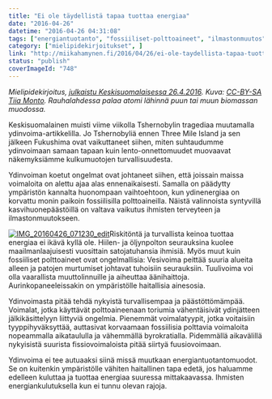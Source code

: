 ```yaml
---
title: "Ei ole täydellistä tapaa tuottaa energiaa"
date: "2016-04-26"
datetime: "2016-04-26 04:31:08"
tags: ["energiantuotanto", "fossiiliset-polttoaineet", "ilmastonmuutos", "mielipidekirjoitukset", "ydinvoima", ]
category: ["mielipidekirjoitukset", ]
link: "http://miikahamynen.fi/2016/04/26/ei-ole-taydellista-tapaa-tuottaa-energiaa/"
status: "publish"
coverImageId: "748"
---
```


_Mielipidekirjoitus, [julkaistu Keskisuomalaisessa 26.4.2016](http://www.ksml.fi/mielipide/mielipidekirjoitus/Ei-ole-täydellistä-tapaa-tuottaa-energiaa/761729). Kuva: [CC-BY-SA Tiia Monto](https://commons.wikimedia.org/wiki/File:Rauhalahti_Power_Plant.jpg). Rauhalahdessa palaa atomi lähinnä puun tai muun biomassan muodossa._

Keskisuomalainen muisti viime viikolla Tshernobylin tragediaa muutamalla ydinvoima-artikkelilla. Jo Tshernobyliä ennen Three Mile Island ja sen jälkeen Fukushima ovat vaikuttaneet siihen, miten suhtaudumme ydinvoimaan samaan tapaan kuin lento-onnettomuudet muovaavat näkemyksiämme kulkumuotojen turvallisuudesta.

Ydinvoiman koetut ongelmat ovat johtaneet siihen, että joissain maissa voimaloita on alettu ajaa alas ennenaikaisesti. Samalla on päädytty ympäristön kannalta huonompaan vaihtoehtoon, kun ydinenergiaa on korvattu monin paikoin fossiilisilla polttoaineilla. Näistä valinnoista syntyvillä kasvihuonepäästöillä on valtava vaikutus ihmisten terveyteen ja ilmastonmuutokseen.

[![IMG_20160426_071230_edit](http://miikahamynen.fi/wp-content/uploads/2016/04/IMG_20160426_071230_edit-400x400.jpg)](http://miikahamynen.fi/wp-content/uploads/2016/04/IMG_20160426_071230_edit.jpg)Riskitöntä ja turvallista keinoa tuottaa energiaa ei ikävä kyllä ole. Hiilen- ja öljynpolton seurauksina kuolee maailmanlaajuisesti vuosittain satojatuhansia ihmisiä. Myös muut kuin fossiiliset polttoaineet ovat ongelmallisia: Vesivoima peittää suuria alueita alleen ja patojen murtumiset johtavat tuhoisiin seurauksiin. Tuulivoima voi olla vaarallista muuttolinnuille ja aiheuttaa äänihaittoja. Aurinkopaneeleissakin on ympäristölle haitallisia ainesosia.

Ydinvoimasta pitää tehdä nykyistä turvallisempaa ja päästöttömämpää. Voimalat, jotka käyttävät polttoaineenaan toriumia vähentäisivät ydinjätteen jälkikäsittelyyn liittyviä ongelmia. Pienemmät voimalatyypit, jotka voitaisiin tyyppihyväksyttää, auttasivat korvaamaan fossiilisia polttavia voimaloita nopeammalla aikataululla ja vähemmällä byrokratialla. Pidemmällä aikavälillä nykyisistä suurista fissiovoimaloista pitää siirtyä fuusiovoimaan.

Ydinvoima ei tee autuaaksi siinä missä muutkaan energiantuotantomuodot. Se on kuitenkin ympäristölle vähiten haitallinen tapa edetä, jos haluamme edelleen kuluttaa ja tuottaa energiaa suuressa mittakaavassa. Ihmisten energiankulutuksella kun ei tunnu olevan rajoja.
